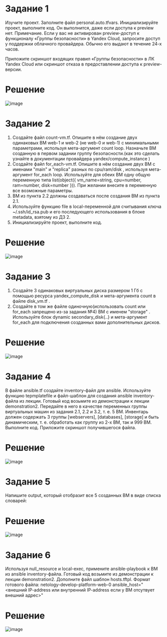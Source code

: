 # Задание 1
Изучите проект.
Заполните файл personal.auto.tfvars.
Инициализируйте проект, выполните код. Он выполнится, даже если доступа к preview нет.
Примечание. Если у вас не активирован preview-доступ к функционалу «Группы безопасности» в Yandex Cloud, запросите доступ у поддержки облачного провайдера. Обычно его выдают в течение 24-х часов.

Приложите скриншот входящих правил «Группы безопасности» в ЛК Yandex Cloud или скриншот отказа в предоставлении доступа к preview-версии.
# Решение
![image](https://github.com/Kul-RB/terraform/assets/53901269/11df9a90-f725-4c81-a3a9-2c584f1c4b22)

# Задание 2
1. Создайте файл count-vm.tf. Опишите в нём создание двух одинаковых ВМ web-1 и web-2 (не web-0 и web-1) с минимальными параметрами, используя мета-аргумент count loop. Назначьте ВМ созданную в первом задании группу безопасности.(как это сделать узнайте в документации провайдера yandex/compute_instance )
2. Создайте файл for_each-vm.tf. Опишите в нём создание двух ВМ с именами "main" и "replica" разных по cpu/ram/disk , используя мета-аргумент for_each loop. Используйте для обеих ВМ одну общую переменную типа list(object({ vm_name=string, cpu=number, ram=number, disk=number })). При желании внесите в переменную все возможные параметры.
3. ВМ из пункта 2.2 должны создаваться после создания ВМ из пункта 2.1.
4. Используйте функцию file в local-переменной для считывания ключа ~/.ssh/id_rsa.pub и его последующего использования в блоке metadata, взятому из ДЗ 2.
5. Инициализируйте проект, выполните код.

# Решение
![image](https://github.com/Kul-RB/terraform/assets/53901269/b24c7272-1508-401d-947f-0fc785e658c6)

# Задание 3
1. Создайте 3 одинаковых виртуальных диска размером 1 Гб с помощью ресурса yandex_compute_disk и мета-аргумента count в файле disk_vm.tf .
2. Создайте в том же файле одиночную(использовать count или for_each запрещено из-за задания №4) ВМ c именем "storage" . Используйте блок dynamic secondary_disk{..} и мета-аргумент for_each для подключения созданных вами дополнительных дисков.

# Решение
![image](https://github.com/Kul-RB/terraform/assets/53901269/5f1db9c7-7892-4e17-b025-079a9c92afb2)


# Задание 4
В файле ansible.tf создайте inventory-файл для ansible. Используйте функцию tepmplatefile и файл-шаблон для создания ansible inventory-файла из лекции. Готовый код возьмите из демонстрации к лекции demonstration2. Передайте в него в качестве переменных группы виртуальных машин из задания 2.1, 2.2 и 3.2, т. е. 5 ВМ.
Инвентарь должен содержать 3 группы [webservers], [databases], [storage] и быть динамическим, т. е. обработать как группу из 2-х ВМ, так и 999 ВМ.
Выполните код. Приложите скриншот получившегося файла.

# Решение
![image](https://github.com/Kul-RB/terraform/assets/53901269/677b41d6-b341-4263-bd25-0ac46f6becea)

# Задание 5
Напишите output, который отобразит все 5 созданных ВМ в виде списка словарей:
# Решение
![image](https://github.com/Kul-RB/terraform/assets/53901269/1ac5caca-421b-4027-abbc-e86b6a58ca89)

# Задание 6
Используя null_resource и local-exec, примените ansible-playbook к ВМ из ansible inventory-файла. Готовый код возьмите из демонстрации к лекции demonstration2.
Дополните файл шаблон hosts.tftpl. Формат готового файла: netology-develop-platform-web-0   ansible_host="<внешний IP-address или внутренний IP-address если у ВМ отсутвует внешний адрес>"

# Решение
![image](https://github.com/Kul-RB/terraform/assets/53901269/a845d0f8-1221-48ac-b624-da676c1f36a7)
